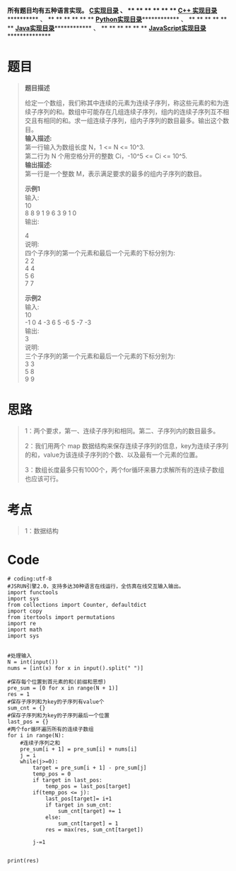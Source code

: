 **所有题目均有五种语言实现。
**[C实现目录](https://renjie.blog.csdn.net/article/details/129190260 "C实现目录")** 、
** ** ** ** ** ** **[C++
实现目录](https://blog.csdn.net/misayaaaaa/category_12036814.html "C++
实现目录")************** 、 ** ** ** ** ** **
**[Python实现目录](https://blog.csdn.net/misayaaaaa/category_12111005.html
"Python实现目录")************** 、 ** ** ** ** ** **
**[Java实现目录](https://blog.csdn.net/misayaaaaa/category_12111006.html
"Java实现目录")************** 、 ** ** ** ** ** **
**[JavaScript实现目录](https://blog.csdn.net/misayaaaaa/category_12199270.html
"JavaScript实现目录")****************

# 题目

> **题目描述**  
>
> 给定一个数组，我们称其中连续的元素为连续子序列，称这些元素的和为连续子序列的和。数组中可能存在几组连续子序列，组内的连续子序列互不相交且有相同的和。求一组连续子序列，组内子序列的数目最多。输出这个数目。  
>  **输入描述:**  
>  第一行输入为数组长度 N，1 <= N <= 10^3.  
>  第二行为 N 个用空格分开的整数 Ci，-10^5 <= Ci <= 10^5.  
>  **输出描述:**  
>  第一行是一个整数 M，表示满足要求的最多的组内子序列的数目。
>
> **示例1**  
>  输入:  
>  10  
>  8 8 9 1 9 6 3 9 1 0  
>  输出:
>
> 4  
>  说明:  
>  四个子序列的第一个元素和最后一个元素的下标分别为:  
>  2 2  
>  4 4  
>  5 6  
>  7 7
>
> **示例2**  
>  输入:  
>  10  
>  -1 0 4 -3 6 5 -6 5 -7 -3  
>  输出:  
>  3  
>  说明:  
>  三个子序列的第一个元素和最后一个元素的下标分别为:  
>  3 3  
>  5 8  
>  9 9

# 思路

> 1：两个要求，第一、连续子序列和相同。第二、子序列内的数目最多。
>
> 2：我们用两个 map 数据结构来保存连续子序列的信息，key为连续子序列的和，value为该连续子序列的个数、以及最有一个元素的位置。
>
> 3：数组长度最多只有1000个，两个for循环来暴力求解所有的连续子数组也应该可行。

# 考点

> 1：数据结构

# Code

    
    
    # coding:utf-8
    #JSRUN引擎2.0，支持多达30种语言在线运行，全仿真在线交互输入输出。 
    import functools
    import sys
    from collections import Counter, defaultdict
    import copy
    from itertools import permutations
    import re
    import math
    import sys
    
    
    #处理输入
    N = int(input())
    nums = [int(x) for x in input().split(" ")]
    
    #保存每个位置到首元素的和(前缀和思想)
    pre_sum = [0 for x in range(N + 1)]
    res = 1
    #保存子序列和为key的子序列有value个
    sum_cnt = {}
    #保存子序列和为key的子序列最后一个位置
    last_pos = {}
    #两个for循环遍历所有的连续子数组
    for i in range(N):
        #连续子序列之和
        pre_sum[i + 1] = pre_sum[i] + nums[i]
        j = i
        while(j>=0):
            target = pre_sum[i + 1] - pre_sum[j]
            temp_pos = 0
            if target in last_pos:
                temp_pos = last_pos[target]
            if(temp_pos <= j):
                last_pos[target]= i+1
                if target in sum_cnt:
                    sum_cnt[target] += 1
                else:
                    sum_cnt[target] = 1
                res = max(res, sum_cnt[target])
            
            j-=1
    
    
    print(res)
        
    

